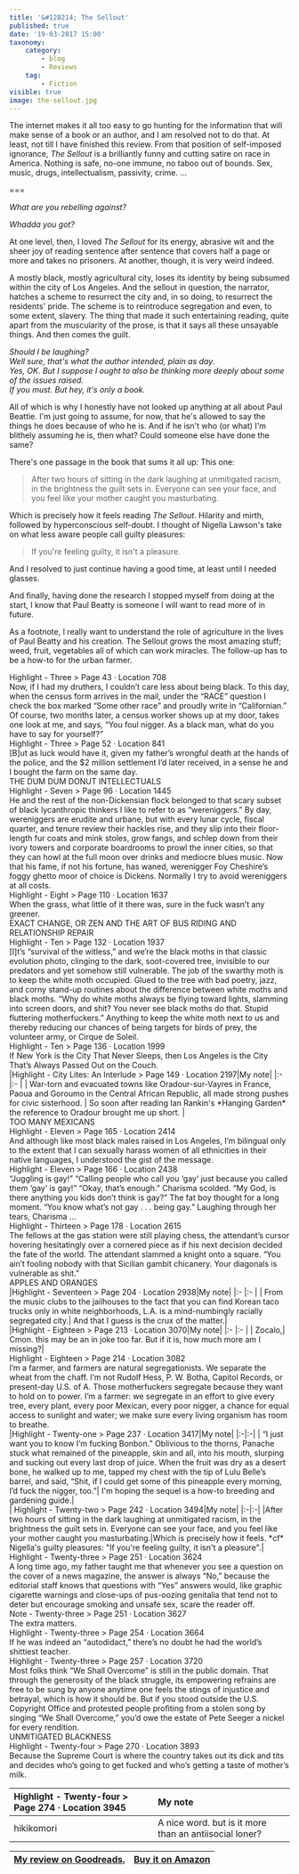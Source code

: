 ```yaml
---
title: '&#128214; The Sellout'
published: true
date: '19-03-2017 15:00'
taxonomy:
    category:
        - blog
        - Reviews
    tag:
        - Fiction
visible: true
image: the-sellout.jpg
---
```


The internet makes it all too easy to go hunting for the information that will make sense of a book or an author, and I am resolved not to do that. At least, not till I have finished this review. From that position of self-imposed ignorance, <em>The Sellout</em> is a brilliantly funny and cutting satire on race in America. Nothing is safe, no-one immune, no taboo out of bounds. Sex, music, drugs, intellectualism, passivity, crime. ...

===

*What are you rebelling against?*

*Whadda you got?*

At one level, then, I loved _The Sellout_ for its energy, abrasive wit and the sheer joy of reading sentence after sentence that covers half a page or more and takes no prisoners. At another, though, it is very weird indeed. 

A mostly black, mostly agricultural city, loses its identity by being subsumed within the city of Los Angeles. And the sellout in question, the narrator, hatches a scheme to resurrect the city and, in so doing, to resurrect the residents' pride. The scheme is to reintroduce segregation and even, to some extent, slavery. The thing that made it such entertaining reading, quite apart from the muscularity of the prose, is that it says all these unsayable things. And then comes the guilt. 

*Should I be laughing?*  
*Well sure, that's what the author intended, plain as day.*  
*Yes, OK. But I suppose I ought to also be thinking more deeply about some of the issues raised.*  
*If you must. But hey, it's only a book.*

All of which is why I honestly have not looked up anything at all about Paul Beattie. I'm just going to assume, for now, that he's allowed to say the things he does because of who he is. And if he isn't who (or what) I'm blithely assuming he is, then what? Could someone else have done the same?

There's one passage in the book that sums it all up: This one:

> After two hours of sitting in the dark laughing at unmitigated racism, in the brightness the guilt sets in. Everyone can see your face, and you feel like your mother caught you masturbating.

Which is precisely how it feels reading _The Sellout_. Hilarity and mirth, followed by hyperconscious self-doubt. I thought of Nigella Lawson's take on what less aware people call guilty pleasures: 

> If you're feeling guilty, it isn't a pleasure.

And I resolved to just continue having a good time, at least until I needed glasses.

And finally, having done the research I stopped myself from doing at the start, I know that Paul Beatty is someone I will want to read more of in future.

As a footnote, I really want to understand the role of agriculture in the lives of Paul Beatty and his creation. The Sellout grows the most amazing stuff; weed, fruit, vegetables all of which can work miracles. The follow-up has to be a how-to for the urban farmer.

<div class="noteHeading">
    Highlight - Three > Page 43 · Location 708
</div>
<div class="noteText">
    Now, if I had my druthers, I couldn’t care less about being black. To this day, when the census form arrives in the mail, under the “RACE” question I check the box marked “Some other race” and proudly write in “Californian.” Of course, two months later, a census worker shows up at my door, takes one look at me, and says, “You foul nigger. As a black man, what do you have to say for yourself?”
</div>
<div class="noteHeading">
    Highlight - Three > Page 52 · Location 841
</div>
<div class="noteText">
   [B]ut as luck would have it, given my father’s wrongful death at the hands of the police, and the $2 million settlement I’d later received, in a sense he and I bought the farm on the same day.
</div>
<div class="sectionHeading">
    THE DUM DUM DONUT INTELLECTUALS
</div>
<div class="noteHeading">
    Highlight - Seven > Page 96 · Location 1445
</div>
<div class="noteText">
    He and the rest of the non-Dickensian flock belonged to that scary subset of black lycanthropic thinkers I like to refer to as “wereniggers.” By day, wereniggers are erudite and urbane, but with every lunar cycle, fiscal quarter, and tenure review their hackles rise, and they slip into their floor-length fur coats and mink stoles, grow fangs, and schlep down from their ivory towers and corporate boardrooms to prowl the inner cities, so that they can howl at the full moon over drinks and mediocre blues music. Now that his fame, if not his fortune, has waned, werenigger Foy Cheshire’s foggy ghetto moor of choice is Dickens. Normally I try to avoid wereniggers at all costs.
</div>
<div class="noteHeading">
    Highlight - Eight > Page 110 · Location 1637
</div>
<div class="noteText">
    When the grass, what little of it there was, sure in the fuck wasn’t any greener.
</div>
<div class="sectionHeading">
    EXACT CHANGE, OR ZEN AND THE ART OF BUS RIDING AND RELATIONSHIP REPAIR
</div>
<div class="noteHeading">
    Highlight - Ten > Page 132 · Location 1937
</div>
<div class="noteText">
    [I]t’s “survival of the witless,” and we’re the black moths in that classic evolution photo, clinging to the dark, soot-covered tree, invisible to our predators and yet somehow still vulnerable. The job of the swarthy moth is to keep the white moth occupied. Glued to the tree with bad poetry, jazz, and corny stand-up routines about the difference between white moths and black moths. “Why do white moths always be flying toward lights, slamming into screen doors, and shit? You never see black moths do that. Stupid fluttering motherfuckers.” Anything to keep the white moth next to us and thereby reducing our chances of being targets for birds of prey, the volunteer army, or Cirque de Soleil.
</div>
<div class="noteHeading">
    Highlight - Ten > Page 136 · Location 1999
</div>
<div class="noteText">
    If New York is the City That Never Sleeps, then Los Angeles is the City That’s Always Passed Out on the Couch.
</div>
<div class="noteHeading">
</div>
|Highlight - City Lites: An Interlude > Page 149 · Location 2197|My note|		
|:-			|:-			|
|		War-torn and evacuated towns like Oradour-sur-Vayres in France, Paoua and Goroumo in the Central African Republic, all made strong pushes for civic sisterhood.	|	     So soon after reading Ian Rankin's *Hanging Garden* the reference to Oradour brought me up short. 		|

<div class="sectionHeading">
    TOO MANY MEXICANS
</div>
<div class="noteHeading">
    Highlight - Eleven > Page 165 · Location 2414
</div>
<div class="noteText">
    And although like most black males raised in Los Angeles, I’m bilingual only to the extent that I can sexually harass women of all ethnicities in their native languages, I understood the gist of the message.
</div>
<div class="noteHeading">
    Highlight - Eleven > Page 166 · Location 2438
</div>
<div class="noteText">
    “Juggling is gay!” “Calling people who call you ‘gay’ just because you called them ‘gay’ is gay!” “Okay, that’s enough.” Charisma scolded. “My God, is there anything you kids don’t think is gay?” The fat boy thought for a long moment. “You know what’s not gay . . . being gay.” Laughing through her tears, Charisma ...
</div>
<div class="noteHeading">
    Highlight - Thirteen > Page 178 · Location 2615
</div>
<div class="noteText">
    The fellows at the gas station were still playing chess, the attendant’s cursor hovering hesitatingly over a cornered piece as if his next decision decided the fate of the world. The attendant slammed a knight onto a square. “You ain’t fooling nobody with that Sicilian gambit chicanery. Your diagonals is vulnerable as shit.”
</div>
<div class="sectionHeading">
    APPLES AND ORANGES
</div>
<div class="noteHeading">
</div>
|Highlight - Seventeen > Page 204 · Location 2938|My note|		
|:-			|:-			|
|    From the music clubs to the jailhouses to the fact that you can find Korean taco trucks only in white neighborhoods, L.A. is a mind-numbingly racially segregated city.|    And that I guess  is the crux of the matter.|

<div class="noteHeading">
</div>
|Highlight - Eighteen > Page 213 · Location 3070|My note|		
|:-			|:-			| 
|    Zocalo,|    Cmon. this may be an in  joke too far. But if it is, how much more am I missing?|

<div class="noteHeading">
    Highlight - Eighteen > Page 214 · Location 3082
</div>
<div class="noteText">
    I’m a farmer, and farmers are natural segregationists. We separate the wheat from the chaff. I’m not Rudolf Hess, P. W. Botha, Capitol Records, or present-day U.S. of A. Those motherfuckers segregate because they want to hold on to power. I’m a farmer: we segregate in an effort to give every tree, every plant, every poor Mexican, every poor nigger, a chance for equal access to sunlight and water; we make sure every living organism has room to breathe.
</div>
<div class="noteHeading">
</div>
|Highlight - Twenty-one > Page 237 · Location 3417|My note|
|:-|:-|
|   “I just want you to know I’m fucking Bonbon.” Oblivious to the thorns, Panache stuck what remained of the pineapple, skin and all, into his mouth, slurping and sucking out every last drop of juice. When the fruit was dry as a desert bone, he walked up to me, tapped my chest with the tip of Lulu Belle’s barrel, and said, “Shit, if I could get some of this pineapple every morning, I’d fuck the nigger, too.”|   I'm hoping the sequel is a how-to breeding and gardening guide.|

<div class="noteHeading">
</div>
|    Highlight - Twenty-two > Page 242 · Location 3494|My note|
|:-|:-|
|After two hours of sitting in the dark laughing at unmitigated racism, in the brightness the guilt sets in. Everyone can see your face, and you feel like your mother caught you masturbating.|Which is precisely how it feels. *cf* Nigella's guilty pleasures: "If you're feeling guilty, it isn't a pleasure".|

<div class="noteHeading">
    Highlight - Twenty-three > Page 251 · Location 3624
</div>
<div class="noteText">
    A long time ago, my father taught me that whenever you see a question on the cover of a news magazine, the answer is always “No,” because the editorial staff knows that questions with “Yes” answers would, like graphic cigarette warnings and close-ups of pus-oozing genitalia that tend not to deter but encourage smoking and unsafe sex, scare the reader off.
</div>
<div class="noteHeading">
    Note - Twenty-three > Page 251 · Location 3627
</div>
<div class="noteText">
    The extra matters.
</div>
<div class="noteHeading">
    Highlight - Twenty-three > Page 254 · Location 3664
</div>
<div class="noteText">
    If he was indeed an “autodidact,” there’s no doubt he had the world’s shittiest teacher.
</div>
<div class="noteHeading">
    Highlight - Twenty-three > Page 257 · Location 3720
</div>
<div class="noteText">
    Most folks think “We Shall Overcome” is still in the public domain. That through the generosity of the black struggle, its empowering refrains are free to be sung by anyone anytime one feels the stings of injustice and betrayal, which is how it should be. But if you stood outside the U.S. Copyright Office and protested people profiting from a stolen song by singing “We Shall Overcome,” you’d owe the estate of Pete Seeger a nickel for every rendition.
</div>
<div class="sectionHeading">
    UNMITIGATED BLACKNESS
</div>
<div class="noteHeading">
    Highlight - Twenty-four > Page 270 · Location 3893
</div>
<div class="noteText">
    Because the Supreme Court is where the country takes out its dick and tits and decides who’s going to get fucked and who’s getting a taste of mother’s milk.
</div>
<div class="noteHeading">
</div>

|    Highlight - Twenty-four > Page 274 · Location 3945|My note|
|:-|:-|
|hikikomori|    A nice word. but is it more than an antiisocial loner?|

| <a href="https://www.goodreads.com/review/show/1814268201">My review on Goodreads.</a> | [Buy it on Amazon](http://amzn.to/2nSgRFv) |
|:- | -: |
